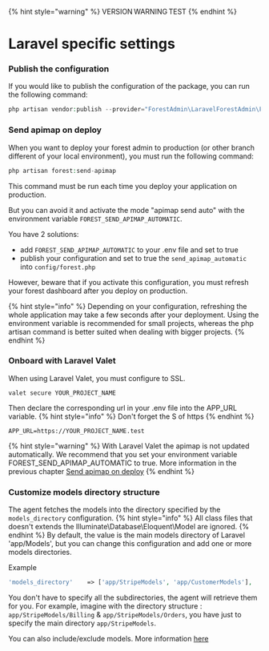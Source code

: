 {% hint style="warning" %}
VERSION WARNING TEST
{% endhint %}

# Laravel specific settings

### Publish the configuration

If you would like to publish the configuration of the package, you can run the following command:

```php
php artisan vendor:publish --provider="ForestAdmin\LaravelForestAdmin\ForestServiceProvider" --tag=config
```

### Send apimap on deploy

When you want to deploy your forest admin to production (or other branch different of your local environment), you must run the following command:

```php
php artisan forest:send-apimap
```
This command must be run each time you deploy your application on production.

But you can avoid it and activate the mode "apimap send auto" with the environment variable `FOREST_SEND_APIMAP_AUTOMATIC`.

You have 2 solutions:
- add `FOREST_SEND_APIMAP_AUTOMATIC` to your .env file and set to true
- publish your configuration and set to true the `send_apimap_automatic` into `config/forest.php`


However, beware that if you activate this configuration, you must refresh your forest dashboard after you deploy on production.

{% hint style="info" %}
Depending on your configuration, refreshing the whole application may take a few seconds after your deployment. Using the environment variable is recommended for small projects, whereas the php artisan command is better suited when dealing with bigger projects.
{% endhint %}


### Onboard with Laravel Valet

When using Laravel Valet, you must configure to SSL.
```
valet secure YOUR_PROJECT_NAME
```

Then declare the corresponding url in your .env file into the APP_URL variable.
{% hint style="info" %}
Don't forget the S of https
{% endhint %}
```
APP_URL=https://YOUR_PROJECT_NAME.test
```

{% hint style="warning" %}
With Laravel Valet the apimap is not updated automatically.
We recommend that you set your environment variable FOREST_SEND_APIMAP_AUTOMATIC to true. More information in the previous chapter [Send apimap on deploy](#send-apimap-on-deploy)
{% endhint %}

### Customize models directory structure

The agent fetches the models into the directory specified by the `models_directory` configuration.
{% hint style="info" %}
All class files that doesn't extends the Illuminate\Database\Eloquent\Model are ignored.
{% endhint %}
By default, the value is the main models directory of Laravel 'app/Models', but you can change this configuration and add one or more models directories.

Example
```php
'models_directory'    => ['app/StripeModels', 'app/CustomerModels'],
```

You don't have to specify all the subdirectories, the agent will retrieve them for you.
For example, imagine with the directory structure : `app/StripeModels/Billing` & `app/StripeModels/Orders`, you have just to specify the main directory `app/StripeModels`.

You can also include/exclude models. More information [here](https://docs.forestadmin.com/documentation/how-tos/settings/include-exclude-models)
